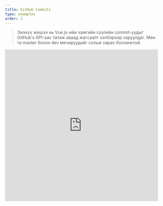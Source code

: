 ```yaml
---
title: GitHub Commits
type: examples
order: 1
---
```


> Энэхүү жишээ нь Vue.js-ийн хамгийн сүүлийн commit-уудыг GitHub's API-аас татаж аваад жагсаалт хэлбэрээр харуулдаг. Мөн та master болон dev мөчируудийг сольж харах боломжтой.

<iframe width="100%" height="500" src="https://jsfiddle.net/yyx990803/c5g8xnar/embedded/result,html,js,css" allowfullscreen="allowfullscreen" frameborder="0"></iframe>
